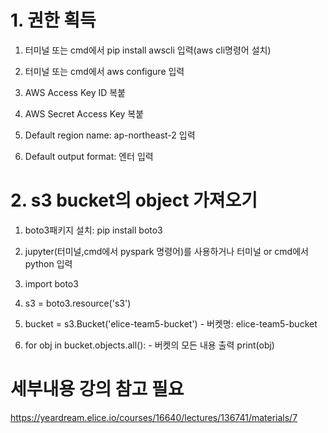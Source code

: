 # 1. 권한 획득

1. 터미널 또는 cmd에서 pip install awscli 입력(aws cli명령어 설치)

2. 터미널 또는 cmd에서 aws configure 입력

3. AWS Access Key ID 복붙

4. AWS Secret Access Key 복붙

5. Default region name: ap-northeast-2 입력

6. Default output format: 엔터 입력

# 2. s3 bucket의 object 가져오기

1. boto3패키지 설치: pip install boto3

2. jupyter(터미널,cmd에서 pyspark 명령어)를 사용하거나 터미널 or cmd에서 python 입력

3. import boto3

4. s3 = boto3.resource('s3')

5. bucket = s3.Bucket('elice-team5-bucket') - 버켓명: elice-team5-bucket 

6. for obj in bucket.objects.all(): - 버켓의 모든 내용 출력
	print(obj) 

# 세부내용 강의 참고 필요
https://yeardream.elice.io/courses/16640/lectures/136741/materials/7
